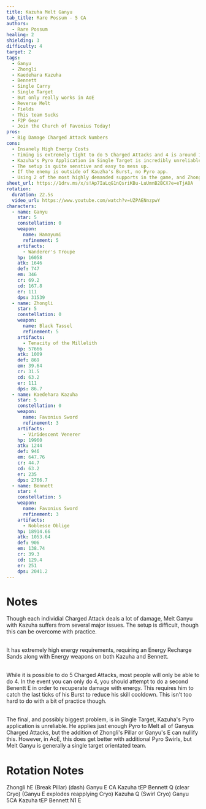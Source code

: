 ```yaml
---
title: Kazuha Melt Ganyu
tab_title: Rare Possum - 5 CA
authors:
  - Rare Possum
healing: 2
shielding: 3
difficulty: 4
target: 2
tags:
  - Ganyu
  - Zhongli
  - Kaedehara Kazuha
  - Bennett
  - Single Carry
  - Single Target
  - But only really works in AoE
  - Reverse Melt
  - Fields
  - This team Sucks
  - F2P Gear
  - Join the Church of Favonius Today!
pros:
  - Big Damage Charged Attack Numbers
cons:
  - Insanely High Energy Costs 
  - Timing is extremely tight to do 5 Charged Attacks and 4 is around 15% DPS decrease
  - Kazuha's Pyro Application in Single Target is incredibly unreliable. Zhonglis E and Ganyu's E will gurantee that you loss control.
  - The setup is quite senstive and easy to mess up. 
  - If the enemy is outside of Kauzha's Burst, no Pyro app. 
  - Using 2 of the most highly demanded supports in the game, and Zhongli on top. All for this. 
sheet_url: https://1drv.ms/x/s!Ap7IaLqG1nQsriKBu-LuUmnB2BCX?e=eTjA8A
rotation:
  duration: 22.5s
  video_url: https://www.youtube.com/watch?v=UZPAENnzpwY
characters:
  - name: Ganyu
    star: 5
    constellation: 0
    weapon:
      name: Hamayumi
      refinement: 5
    artifacts:
      - Wanderer's Troupe
    hp: 16058
    atk: 1646
    def: 747
    em: 346
    cr: 69.2
    cd: 167.8
    er: 111
    dps: 31539
  - name: Zhongli
    star: 5
    constellation: 0
    weapon:
      name: Black Tassel
      refinement: 5
    artifacts:
      - Tenacity of the Millelith
    hp: 57666
    atk: 1009
    def: 869
    em: 39.64
    cr: 31.5
    cd: 63.2
    er: 111
    dps: 86.7
  - name: Kaedehara Kazuha
    star: 5
    constellation: 0
    weapon:
      name: Favonius Sword
      refinement: 3
    artifacts:
      - Viridescent Venerer
    hp: 19960
    atk: 1244
    def: 946
    em: 647.76
    cr: 44.7
    cd: 63.2
    er: 235
    dps: 2766.7
  - name: Bennett
    star: 4
    constellation: 5
    weapon:
      name: Favonius Sword
      refinement: 3
    artifacts:
      - Noblesse Oblige
    hp: 18914.66
    atk: 1053.64
    def: 906
    em: 138.74
    cr: 39.3
    cd: 129.4
    er: 251
    dps: 2041.2
---
```


# **Notes**
Though each individial Charged Attack deals a lot of damage, Melt Ganyu with Kazuha suffers from several major issues. The setup is difficult, though this can be overcome with practice.
<br></br>

It has extremely high energy requirements, requiring an Energy Recharge Sands along with Energy weapons on both Kazuha and Bennett.
<br></br>

While it is possible to do 5 Charged Attacks, most people will only be able to do 4. In the event you can only do 4, you should attempt to do a second Benentt E in order to recuperate damage with energy. This requires him to catch the last ticks of his Burst to reduce his skill cooldown. This isn't too hard to do with a bit of practice though. 
<br></br>

The final, and possibly biggest problem, is in Single Target, Kazuha's Pyro application is unreliable. He applies just enough Pyro to Melt all of Ganyus Charged Attacks, but the addition of Zhongli's Pillar or Ganyu's E can nullify this. However, in AoE, this does get better with additional Pyro Swirls, but Melt Ganyu is generally a single target orientated team.

# **Rotation Notes**

Zhongli hE (Break Pillar) (dash)
Ganyu E CA
Kazuha tEP
Bennett Q (clear Cryo)
(Ganyu E explodes reapplying Cryo)
Kazuha Q (Swirl Cryo)
Ganyu 5CA
Kazuha tEP
Bennett N1 E

